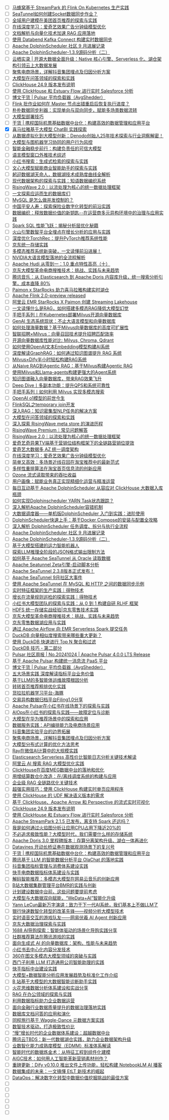 - [ ] [马蜂窝基于 StreamPark 的 Flink On Kubernetes 生产实践](https://mp.weixin.qq.com/s/GtpBdTVxOMsrWF2m3R1sjA)
- [ ] [SeaTunnel如何创建Socket数据同步作业？](https://mp.weixin.qq.com/s/SoDD3Zcb0ho3LUUYyIPXvg)
- [ ] [全域用户建模在美团首页推荐的探索与实践](https://mp.weixin.qq.com/s/9KBcHCjfNad_Fp3-SZrG3Q)
- [ ] [在线深度学习：爱奇艺效果广告分钟级模型优化](https://mp.weixin.qq.com/s/byDVm8MNu5HVo1iugXW6_g)
- [ ] [文档解析与向量化技术加速 RAG 应用落地](https://mp.weixin.qq.com/s/TGW3zl_bEO-dIQsXaRHzQw)
- [ ] [使用 Databend Kafka Connect 构建实时数据同步](https://mp.weixin.qq.com/s/D-edT5-ilpgXDvktoeznnQ)
- [ ] [Apache DolphinScheduler 社区 9 月进展记录](https://mp.weixin.qq.com/s/epqN3xJI-aNHhmR1_fHVFg)
- [ ] [Apache DolphinScheduler-1.3.9源码分析（二）](https://mp.weixin.qq.com/s/BOaPiWEsaoUb4RYSLg-bPg)
- [ ] [云栖实录 | 开源大数据全面升级：Native 核心引擎、Serverless 化、湖仓架构引领云上大数据发展](https://mp.weixin.qq.com/s/aPh8grUdD6jXyGZ4b2_mYg)
- [ ] [聚焦电商场景，详解抖音集团埋点及归因分析方案](https://mp.weixin.qq.com/s/s6WvXxevOhelQ8okA7z4dg)
- [ ] [大模型在问答领域的探索和实践](https://mp.weixin.qq.com/s/vMUAkjgL3TUlIkLWKsFKVA)
- [ ] [ClickHouse 24.9 版本发布说明](https://mp.weixin.qq.com/s/MXJ9PGOIBWC3wyK-Rzk2wg)
- [ ] [使用 ClickHouse 和 Estuary Flow 进行实时 Salesforce 分析](https://mp.weixin.qq.com/s/0rFYMbsjXYNwnCufLz88rQ)
- [ ] [博文干货 | Pulsar 平均负载器（AvgShedder）](https://mp.weixin.qq.com/s/mb3Naugx5LBZ5hFk_fKSTg)
- [ ] [Flink 批作业如何在 Master 节点出错重启后恢复执行进度？](https://mp.weixin.qq.com/s/h0RtStXrObWOBv6ZoUIvrg)
- [ ] [朴朴数据同步利器：实现单向与双向同步，赋能多场景数据流转](https://mp.weixin.qq.com/s/gkOyp-nhHyS5QpiaQkH_Ug)
- [ ] [大模型部署技巧](https://mp.weixin.qq.com/s/kw4jRT82p-8Bdn_FYCm91w)
- [ ] [干货 | 携程国际机票基础数据中台化：构建高效的数据管理和应用平台](https://mp.weixin.qq.com/s/1_k7aW12Dv6TYihKsuuUUw)
- [x] [喜马拉雅基于大模型 ChatBI 实践探索](https://smartsi.blog.csdn.net/article/details/143458136)
- [ ] [从数据虚拟化到大模型创新：Denodo创始人25年技术探索与行业洞察解密！](https://mp.weixin.qq.com/s/Xe3egT424kH4SEinGwk0pg)
- [ ] [大模型与图机器学习协同的用户行为风控](https://mp.weixin.qq.com/s/8rkaqAB3pjsYOPq44FV_xQ)
- [ ] [智能金融稳步前行：构建负责任的可信大模型](https://mp.weixin.qq.com/s/HJVMsh2vLkH3h3RqeFM4tg)
- [ ] [语言模型窗口外推技术综述](https://mp.weixin.qq.com/s/5CqrlUZHrciMAFmeV2oYdw)
- [ ] [小红书搜索：生成式检索的探索与实践](https://mp.weixin.qq.com/s/yApGxCGxjWnZQu8PoO9Qeg)
- [ ] [文心大模型赋能商业智能助手的探索与实践](https://mp.weixin.qq.com/s/2WcBYNyZGJ8cx-dQyDJQXw)
- [ ] [躬迎数据湖天命人，数据湖技术成熟度曲线全解析](https://mp.weixin.qq.com/s/s_hwnjsrO3OjhMy9UkimcQ)
- [ ] [现代数据架构的探索与实践：知语数据编织系统](https://mp.weixin.qq.com/s/L2jkKuCazyb42PElcoHr6w)
- [ ] [RisingWave 2.0｜以流处理为核心的统一数据处理框架](https://mp.weixin.qq.com/s/yrLSZ5KPRjVfyF7jklhkhg)
- [ ] [一文探索应运而生的数据库们](https://mp.weixin.qq.com/s/6nOwTieyW9SXvi2tqLtizw)
- [ ] [MySQL 是怎么做并发控制的？](https://mp.weixin.qq.com/s/EjKtAj9H6KpuRlWAfoLYSA)
- [ ] [中国平安人寿：探索保险业数字化转型的前沿实践](https://mp.weixin.qq.com/s/omt6KToazlVht0gHVaIulA)
- [ ] [数据编织：释放数据价值的新钥匙--在运营商多元异构环境中的治理与应用实践](https://mp.weixin.qq.com/s/lxAkFX1bA7XRHZN2ZC69EQ)
- [ ] [Spark SQL 性能飞跃：揭秘分析层优化秘籍](https://mp.weixin.qq.com/s/HphEUs95OXIkFpjVv3LJjw)
- [ ] [火山引擎数智平台全埋点在增长分析的应用与实践](https://mp.weixin.qq.com/s/5caizKoMgdxDk75lwhTMjg)
- [ ] [​深度优化TorchRec：提升PyTorch推荐系统性能](https://mp.weixin.qq.com/s/_bdVZGaNn0dUvBYvcL6WgQ)
- [ ] [京东统一存储实践](https://mp.weixin.qq.com/s/8vFHWJSUfKCPT2swVvRW3g)
- [ ] [多模态推荐系统新突破，一文读懂前沿进展！](https://mp.weixin.qq.com/s/YDna7dvC55yWL61r8PljoQ)
- [ ] [NVIDIA大语言模型落地的全流程解析](https://mp.weixin.qq.com/s/PgA6g1FSJME_SyuH-5lsZw)
- [ ] [Apache Hudi 从零到一：1.0 重点特性高亮（十）](https://mp.weixin.qq.com/s/q38U0TTWjSlWiNmWuY9DZQ)
- [ ] [京东大模型革命电商搜推技术：挑战、实践与未来趋势](https://mp.weixin.qq.com/s/Smojhvkl1qR22zpCohMcpQ)
- [ ] [腾讯音乐：从 Elasticsearch 到 Apache Doris 内容库升级，统一搜索分析引擎，成本直降 80%](https://mp.weixin.qq.com/s/t3uOilISBXowGrZ-qxRWsA)
- [ ] [Paimon x StarRocks 助力喜马拉雅构建实时湖仓](https://mp.weixin.qq.com/s/Q-ZL3IaPE2a8Hv6S7Q2vkg)
- [ ] [Apache Flink 2.0-preview released](https://mp.weixin.qq.com/s/SeqJ1UAjugcakQd8EvTXLA)
- [ ] [阿里云 EMR StarRocks X Paimon 创建 Streaming Lakehouse](https://mp.weixin.qq.com/s/zD6DGgAmiA0VLLijYp845w)
- [ ] [一文读懂什么是RAG，如何搭建多模态RAG降低大模型幻觉](https://mp.weixin.qq.com/s/9tcV1GvZptACH7rkKXautw)
- [ ] [手把手系列丨在Kubernetes部署Milvus开源向量数据库](https://mp.weixin.qq.com/s/wE45Jv0bdQEYm-N3TAkmHw)
- [ ] [GenAI 生态系统现状：不止大语言模型和向量数据库](https://mp.weixin.qq.com/s/mkhDEuyWqa92I3UGj8TiBA)
- [ ] [如何处理海量数据？基于Milvus向量数据库的高度可扩展性](https://mp.weixin.qq.com/s/eGy_YiSZFGSOwXKTtqjTgw)
- [ ] [智联招聘×Milvus：向量召回技术提升招聘匹配效率](https://mp.weixin.qq.com/s/wmcJRSyBxgrpU5vAfwEWPg)
- [ ] [开源向量数据库性能对比: Milvus, Chroma, Qdrant](https://mp.weixin.qq.com/s/SYiK-O2MJ-VOQAY_y591cw)
- [ ] [如何使用OpenAI文本Embedding模型构建AI系统](https://mp.weixin.qq.com/s/qp2Xnqx_dXa6wleeEQW5Pg)
- [ ] [深度解读GraphRAG：如何通过知识图谱提升 RAG 系统](https://mp.weixin.qq.com/s/9P0yel8EsEsPNeeCTZ5GTA)
- [ ] [Milvus×Dify半小时轻松构建RAG系统](https://mp.weixin.qq.com/s/StqRiZl6_42CsAHe6fd2NQ)
- [ ] [从Naive RAG到Agentic RAG：基于Milvus构建Agentic RAG](https://mp.weixin.qq.com/s/qNvDMMi_tLzGy6EXFV8sJw)
- [ ] [使用Milvus和Llama-agents构建更强大的Agent系统](https://mp.weixin.qq.com/s/f_oF7I6Co-0r1OVOpV28QA)
- [ ] [知识图谱融入向量数据库，带来RAG效果飞升](https://mp.weixin.qq.com/s/jaFzZ2WIbgy9mKo1-gKt2Q)
- [ ] [Deep Dive丨多副本功能：提升QPS和系统可靠性](https://mp.weixin.qq.com/s/S0iTrNGD_LV_ZeZhU_k4lA)
- [ ] [手把手系列丨如何利用 Milvus 实现多模态搜索](https://mp.weixin.qq.com/s/w_ZPPBMuN1QiWN9p8TBAbg)
- [ ] [OpenAI o1模型的前世今生](https://mp.weixin.qq.com/s/OCgbffOPrZ5kzFKisSUC9Q)
- [ ] [FlinkSQL之temporary join开发](https://mp.weixin.qq.com/s/8xHm262Kv5_mBZIwEWX2Wg)
- [ ] [深入RAG：知识密集型NLP任务的解决方案](https://mp.weixin.qq.com/s/fjlq8O5prE45U4e6d7LufQ)
- [ ] [大模型在问答领域的探索和实践](https://mp.weixin.qq.com/s/vMUAkjgL3TUlIkLWKsFKVA)
- [ ] [深入探索 RisingWave meta store 的演进历程](https://mp.weixin.qq.com/s/q2FGim5vXSd0QKroPavhAw)
- [ ] [RisingWave Premium｜常见问题解答](https://mp.weixin.qq.com/s/FPPhsrUj6AhjEZlDnEoqwg)
- [ ] [RisingWave 2.0｜以流处理为核心的统一数据处理框架](https://mp.weixin.qq.com/s/yrLSZ5KPRjVfyF7jklhkhg)
- [ ] [爱奇艺奇异果TV端基于营销位结构框架下的全链路营销位提效](https://mp.weixin.qq.com/s/95I2xmIaMsG2dNeEhxLRMQ)
- [ ] [爱奇艺大数据多 AZ 统一调度架构](https://mp.weixin.qq.com/s/Hmpe7cgVEfWRBfMvFFkGPw)
- [ ] [在线深度学习：爱奇艺效果广告分钟级模型优化](https://mp.weixin.qq.com/s/byDVm8MNu5HVo1iugXW6_g)
- [ ] [简单又高效：多场景近线召回在淘宝推荐中的最新范式](https://mp.weixin.qq.com/s/zFb3wcfyAD-lAw3KBSEH9w)
- [ ] [多样性重排算法在淘宝首页信息流的创新应用](https://mp.weixin.qq.com/s/ddLJozxOGmA7ag2eEgKKfA)
- [ ] [Ozone 流式读取带来的吞吐收益](https://mp.weixin.qq.com/s/ghTl_vMisYpquGoeF9ITfQ)
- [ ] [用户画像：赋能业务真正实现精细化运营与精准运营](https://mp.weixin.qq.com/s/Kt2oE4lfDUFXLkFEO-U7TQ)
- [ ] [每日互动基于 Apache DolphinScheduler 从容应对 ClickHouse 大数据入库瓶颈](https://mp.weixin.qq.com/s/UTfL2dFOmHCJvrfZ6OYbmQ)
- [ ] [如何实现Dolphinscheduler YARN Task状态跟踪？](https://mp.weixin.qq.com/s/zm-DAW_3ptnZ3BFZvLmxfQ)
- [ ] [深入解析Apache DolphinScheduler容错机制](https://mp.weixin.qq.com/s/H5VFZNpJXZZfBjCEIK-YqQ)
- [ ] [大数据调度器——单机版DolphinScheduler 入门到实践：进阶使用](https://mp.weixin.qq.com/s/JkPTo7LJ4CtkFO3QdMlogg)
- [ ] [DolphinScheduler快速上手：基于Docker Compose的安装与配置全攻略](https://mp.weixin.qq.com/s/ZOnQWULZqgKdo59kBZm6RA)
- [ ] [深入解析 DolphinScheduler 任务调度、拆分与执行全流程](https://mp.weixin.qq.com/s/zkDTDsk9a_zeOUCbe28k9g)
- [ ] [Apache DolphinScheduler 社区 9 月进展记录](https://mp.weixin.qq.com/s/epqN3xJI-aNHhmR1_fHVFg)
- [ ] [Apache DolphinScheduler-1.3.9源码分析（二）](https://mp.weixin.qq.com/s/BOaPiWEsaoUb4RYSLg-bPg)
- [ ] [基于大模型搭建的运力智能机器人](https://mp.weixin.qq.com/s/aegN62t1j38sH5OXvqXCWw)
- [ ] [探索LLM推理全阶段的JSON格式输出限制方法](https://mp.weixin.qq.com/s/MNj_EQ62UZC9SlOTtfYy4g)
- [ ] [如何基于 Apache SeaTunnel 从 Oracle 读取数据](https://mp.weixin.qq.com/s/GlPBNUUfidLoCBYKnywAoA)
- [ ] [Apache Seatunnel Zeta引擎-启动脚本分析](https://mp.weixin.qq.com/s/BYWPMMMw2Kza4P_FeY4pNg)
- [ ] [Apache SeaTunnel 2.3.8版本正式发布！](https://mp.weixin.qq.com/s/hV5Ur0NP9YYpX2aKG02XLA)
- [ ] [Apache SeaTunnel 9月社区大事件](https://mp.weixin.qq.com/s/A1t88FdfcotoEpts-H_U1w)
- [ ] [使用 Apache SeaTunnel 在 MySQL 和 HTTP 之间的数据同步示例](https://mp.weixin.qq.com/s/eFgKX8eN_Ef7ApVmsloxOQ)
- [ ] [实时特征框架的生产实践｜得物技术](https://mp.weixin.qq.com/s/PuvFfHsXwM66OcYYfUcePw)
- [ ] [增长在流量规则巡检的探索实践｜得物技术](https://mp.weixin.qq.com/s/_-VHNG5IopTTXYTxxlQDLw)
- [ ] [小红书大模型团队的探索与实践：从 0 到 1 构建自研 RLHF 框架](https://mp.weixin.qq.com/s/-M3h4X-zoW3gZGwFJDl1dQ)
- [ ] [HDFS 统一存储实战经验|京东零售技术实践](https://mp.weixin.qq.com/s/UJrA5rCvoXEiuaPG3rowbg)
- [ ] [京东大模型革命电商搜推技术：挑战、实践与未来趋势](https://mp.weixin.qq.com/s/0zJNgdRE-jUCMy3sK5UfFA)
- [ ] [京东零售数据湖应用与实践](https://mp.weixin.qq.com/s/2E28nU3M8jt7HKl8DAuYfQ)
- [ ] [通过 Apache Airflow 向 EMR Serverless Spark 提交任务](https://mp.weixin.qq.com/s/fNJt0qXfYtUXayUOjXsHRg)
- [ ] [DuckDB 向量相似度搜索带来哪些重大更新？](https://mp.weixin.qq.com/s/VBm8rYVExFiVIGO0TuuyOA)
- [ ] [使用 DuckDB 快速进行 Top N 聚合和过滤](https://mp.weixin.qq.com/s/3UG7jDS8hf4vOtzfHb6kGg)
- [ ] [DuckDB 技巧 - 第二部分](https://mp.weixin.qq.com/s/YNU2w3j8S-X4E2_3RvJgVQ)
- [ ] [Pulsar 社区周报 | No.20241024 | Apache Pulsar 4.0.0 LTS Release](https://mp.weixin.qq.com/s/UiKZ23xC8USESMEKOxMsTQ)
- [ ] [基于 Apache Pulsar 构建统一消息流 PaaS 平台](https://mp.weixin.qq.com/s/nAiR0BSlcw4D13TfMGRKzQ)
- [ ] [博文干货 | Pulsar 平均负载器（AvgShedder）](https://mp.weixin.qq.com/s/mb3Naugx5LBZ5hFk_fKSTg)
- [ ] [五大场景实践 深度解读指标平台业务价值](https://mp.weixin.qq.com/s/iPkxHCdcwcnbU2Pp_5MK3Q)
- [ ] [基于LLM的多智能体运维故障根因分析](https://mp.weixin.qq.com/s/Y55qg3zudI5PiEQwg2ateA)
- [ ] [转转首页推荐粗排优化实践](https://mp.weixin.qq.com/s/THMPbwXY0cCj3s-uo0cxqA)
- [ ] [货拉拉机器学习平台-海豚](https://mp.weixin.qq.com/s/hwn-enb_v_TYQdScEhVL3Q)
- [ ] [交易异构数据归档平台Filing1.0分享](https://mp.weixin.qq.com/s/1jbC-u-DfEH65yDePdYUdQ)
- [ ] [Apache Pulsar在小红书在线场景下的探索与实践](https://mp.weixin.qq.com/s/aumDJcoKHklLo1QEp9otlg)
- [ ] [AIOps在小红书的探索与实践——故障定位与诊断](https://mp.weixin.qq.com/s/5KOpCFJ0SuWQ-qe9_U4Qyg)
- [ ] [大模型在华为推荐场景中的探索和应用](https://mp.weixin.qq.com/s/4e86XdjCaI2Czc1fl9EZZw)
- [ ] [数据服务实践：API编排能力及电商场景应用](https://mp.weixin.qq.com/s/1hQsRJJ1yIMjXDW86LrAkg)
- [ ] [抖音集团实验平台的边界拓展](https://mp.weixin.qq.com/s/aacaDdQgO2riN7-7SreTLg)
- [ ] [聚焦电商场景，详解抖音集团埋点及归因分析方案](https://mp.weixin.qq.com/s/s6WvXxevOhelQ8okA7z4dg)
- [ ] [大模型分布式计算的优化方法思考](https://mp.weixin.qq.com/s/2Dox8nG2hKFQUfGoTvkNCQ)
- [ ] [Ray在微信AI计算中的大规模实践](https://mp.weixin.qq.com/s/1CH7Yki4AB08tJ1eDVVkhQ)
- [ ] [Elasticsearch Serverless 高性价比智能日志分析关键技术解读](https://mp.weixin.qq.com/s/UIxWkIrsON667H0q7rPsLw)
- [ ] [阿里云 AI 搜索 RAG 大模型优化实践](https://mp.weixin.qq.com/s/hP_iDM8tSu0YHGoyWwt4dw)
- [ ] [ClickHouse在百度MEG数据中台的落地和优化](https://mp.weixin.qq.com/s/L6ebERyvHPMtv651gdEnXA)
- [ ] [用增结算数仓化改造：在/离线调度系统的构建与应用](https://mp.weixin.qq.com/s/nNikHd0yHW--C69dVyDOUA)
- [ ] [企业级 RAG 全链路优化关键技术](https://mp.weixin.qq.com/s/qoCBaKxyXGnk6p74sXgXNA)
- [ ] [超强实用技巧：使用 ClickHouse 构建实时单页应用程序](https://mp.weixin.qq.com/s/NNE0hHthHbI5Ncm7ub1SHQ)
- [ ] [使用 ClickHouse 的 UDF 解决语义版本的需求](https://mp.weixin.qq.com/s/H6MYC5d3uzSjuAdcOZnaSg)
- [ ] [基于 ClickHouse、Apache Arrow 和 Perspective 的流式实时可视化](https://mp.weixin.qq.com/s/U96QmFqB6CeFzPzh3ShdXQ)
- [ ] [ClickHouse 24.9 版本发布说明](https://mp.weixin.qq.com/s/MXJ9PGOIBWC3wyK-Rzk2wg)
- [ ] [使用 ClickHouse 和 Estuary Flow 进行实时 Salesforce 分析](https://mp.weixin.qq.com/s/0rFYMbsjXYNwnCufLz88rQ)
- [ ] [Apache StreamPark 2.1.5 已发布，离支持 Spark 还远吗？](https://mp.weixin.qq.com/s/qVUKlCXy9tjiGYPdQ4_xLw)
- [ ] [我是如何通过火焰图分析让应用CPU占用下降近20%的](https://mp.weixin.qq.com/s/Xx7mfv2rluaYf-Eu91YPyQ)
- [ ] [不必追求极致性能？大模型时代，我们需要什么样的存储系统](https://mp.weixin.qq.com/s/qyoIUh6qBQHRRvVKA-g29A)
- [ ] [Apache Doris 3.0 里程碑版本｜存算分离架构升级、湖仓一体再进化](https://mp.weixin.qq.com/s/z4oow4QsrzMRG83Lbq8glA)
- [ ] [Datavines 开动长桥证券在数据观测场景下的复兴号](https://mp.weixin.qq.com/s/JduAZX-z2m17CHbrYla5HQ)
- [ ] [干货 | 携程国际机票基础数据中台化：构建高效的数据管理和应用平台](https://mp.weixin.qq.com/s/1_k7aW12Dv6TYihKsuuUUw)
- [ ] [腾讯基于 LLM 的智能数据分析平台 OlaChat 的落地实践](https://mp.weixin.qq.com/s/QRbYsJJXHA_fuPJTm7vF6g)
- [ ] [抖音集团指标管理与消费体系建设实践](https://mp.weixin.qq.com/s/-tfupvfWmiqHIwRCUJNC6A)
- [ ] [快手电商数据指标体系建设与实践](https://mp.weixin.qq.com/s/poSTZSjHg2cMW9Fyyd_TRA)
- [ ] [解码智能推荐：多模态大模型在网易云音乐的创新应用](https://mp.weixin.qq.com/s/00eua3ENwPdnRIA4gn6dGA)
- [ ] [B站大数据集群管理平台BMR的实践与创新](https://mp.weixin.qq.com/s/rF7W3cviXmBP3FAjegObLQ)
- [ ] [计划建设数据中台前，这些问题要提前考虑](https://mp.weixin.qq.com/s/bn4RbGf-8dYUp5V2A65ONg)
- [ ] [大模型与大数据双向赋能，“WeData+AI”智能化升级](https://mp.weixin.qq.com/s/vf-tqm9f5CqXz9jo8F2J_Q)
- [ ] [Yann LeCun最新万字演讲：致力于下一代AI系统，我们基本上不做LLM了](https://mp.weixin.qq.com/s/Ma0ndLm37rC_tyidlGQOvQ)
- [ ] [银行快速数智化转型的改革先锋——视频分析大模型技术](https://mp.weixin.qq.com/s/HHNdx-sslxi49ryJY2-3eg)
- [ ] [实时语音交互的游戏队友——网易伏羲 AI Agent 创新应用](https://mp.weixin.qq.com/s/l2-ZLIzlrij64Jb2b81TyQ)
- [ ] [京东大数据治理探索与实践](https://mp.weixin.qq.com/s/DOX2hsejjGI-yVw-X54lJA)
- [ ] [1688 AI导购探索：智能体驱动的场景化导购实践分享](https://mp.weixin.qq.com/s/6Kwu9stj1VHfm-_002UzaQ)
- [ ] [社群推荐算法在腾讯游戏的实践](https://mp.weixin.qq.com/s/DSBX8IDLWLB042A2ID1amA)
- [ ] [面向生成式 AI 的向量数据库：架构，性能与未来趋势](https://mp.weixin.qq.com/s/mdmWaWZvSxvXYcJlylC9kA)
- [ ] [小红书去中心化内容分发技术](https://mp.weixin.qq.com/s/LS_Y3IpO5cyJ7keyeGF_9w)
- [ ] [​360在图文多模态大模型领域的突破与实践](https://mp.weixin.qq.com/s/tiwW0dZjrV9RnhO8LixR8A)
- [ ] [西门子利用 LLM 打造通用公司智能助理的实践](https://mp.weixin.qq.com/s/sQY6SKigFNMMpsJM7_wcNA)
- [ ] [快手指标中台建设实践](https://mp.weixin.qq.com/s/cSpcnEl5sGEq-vt90gCq6w)
- [ ] [大模型+数据智能分析应用发展趋势及标准化工作介绍](https://mp.weixin.qq.com/s/oO89KBEWulCBKK0lmEV3oQ)
- [ ] [B 站基于大模型的大数据智能诊断助手实践](https://mp.weixin.qq.com/s/tzq2TJ6A6nQbU7cMwlhcEg)
- [ ] [火花思维数据分析体系建设和实战分享](https://mp.weixin.qq.com/s/YUC-bR6GSNRzRX1VZ80Gcg)
- [ ] [RAG 在办公领域的探索与实践](https://mp.weixin.qq.com/s/-I85PeNymz2HGFNMPFDz5A)
- [ ] [利用数据指标助力企业数据运营](https://mp.weixin.qq.com/s/mU4Nota7IRmUSVqge_QZcQ)
- [ ] [面向金融行业数据质量提升的数据治理落地实践](https://mp.weixin.qq.com/s/-W2ZPZ6qqLsyGWm3bMvkBQ)
- [ ] [数据库文档问答的应用和演化](https://mp.weixin.qq.com/s/WbwkwZV85tE9qboTOlyT9Q)
- [ ] [同程旅行基于 Waggle-Dance 元数据方案实践](https://mp.weixin.qq.com/s/khu3S7J4tdlXxlMtB1DVXg)
- [ ] [数智技术驱动，打造极致性价比](https://mp.weixin.qq.com/s/ipAH9lD82gE-LW4drQdrvQ)
- [ ] [“慢”增长时代的企业数据体系建设：超越数据中台](https://mp.weixin.qq.com/s/-_geULD1kFspiArq12ImzA)
- [ ] [腾讯云TBDS：新一代数据湖仓实践，助力企业数据架构升级](https://mp.weixin.qq.com/s/d4_iSVjSvP-OpWryrFDcHQ)
- [ ] [业数智化能力成熟度模型（EDMM）标准体系解读](https://mp.weixin.qq.com/s/XOYFTUnVHbWUkTeaEuB9OQ)
- [ ] [智能时代的数据炼金术：从特征工程到组件化建模](https://mp.weixin.qq.com/s/BrEa-ckNX4gwJF8B8cZ4DQ)
- [ ] [AIGC技术：如何用人工智能革新营销素材创作？](https://mp.weixin.qq.com/s/lh-QEBd6sowfri1AnaSgqQ)
- [ ] [重磅更新：Dify v0.10.0 推出文件上传功能，轻松构建 NotebookLM AI 播客](https://mp.weixin.qq.com/s/QYjrT7JOVnES5lqNULy-dQ)
- [ ] [数据集成的未来：一文搞懂 EtLT 新技术的崛起](https://mp.weixin.qq.com/s/JiwefJtxWfPLO0Du3Wr13Q)
- [ ] [DataOps：解决数字化转型中数据价值挖掘挑战的最佳方案](https://mp.weixin.qq.com/s/yJeQ1s43YNtBmnD4QN3lVA)
- [ ] []()
- [ ] []()
- [ ] []()
- [ ] []()
- [ ] []()
- [ ] []()
